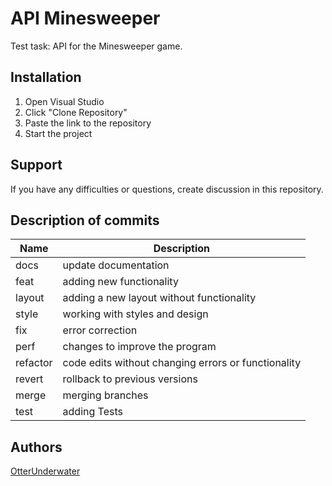 # API Minesweeper  
Test task: API for the Minesweeper game.  
  
## Installation
1. Open Visual Studio
2. Click "Clone Repository"
3. Paste the link to the repository
4. Start the project

## Support
If you have any difficulties or questions, create discussion in this repository.  

## Description of commits
| Name     | Description                                          |
| -------- | ---------------------------------------------------- |
| docs     | update documentation                                 |
| feat     | adding new functionality                             |
| layout   | adding a new layout without functionality            |
| style    | working with styles and design                       |
| fix      | error correction                                     |
| perf     | changes to improve the program                       |
| refactor | code edits without changing errors or functionality  |
| revert   | rollback to previous versions                        |
| merge    | merging branches                                     |
| test     | adding Tests                                         |
 
## Authors  
[OtterUnderwater](https://github.com/OtterUnderwater)   